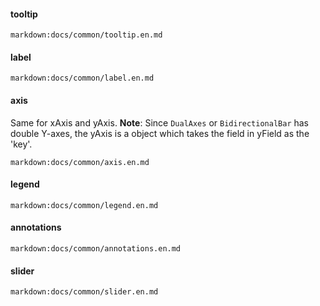 #### tooltip

`markdown:docs/common/tooltip.en.md`

#### label

`markdown:docs/common/label.en.md`

#### axis

Same for xAxis and yAxis. **Note**: Since `DualAxes` or `BidirectionalBar` has double Y-axes, the yAxis is a object which takes the field in yField as the 'key'.

`markdown:docs/common/axis.en.md`

#### legend

`markdown:docs/common/legend.en.md`

#### annotations

`markdown:docs/common/annotations.en.md`

#### slider

`markdown:docs/common/slider.en.md`
